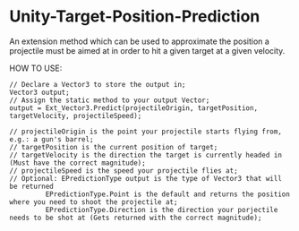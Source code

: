 # Unity-Target-Position-Prediction
An extension method which can be used to approximate the position a projectile must be aimed at in order to hit a given target at a given velocity.

HOW TO USE:

    // Declare a Vector3 to store the output in;
    Vector3 output;
    // Assign the static method to your output Vector;
    output = Ext_Vector3.Predict(projectileOrigin, targetPosition, targetVelocity, projectileSpeed);

    // projectileOrigin is the point your projectile starts flying from, e.g.: a gun's barrel;
    // targetPosition is the current position of target;
    // targetVelocity is the direction the target is currently headed in (Must have the correct magnitude);
    // projectileSpeed is the speed your projectile flies at;
    // Optional: EPredictionType output is the type of Vector3 that will be returned
             EPredictionType.Point is the default and returns the position where you need to shoot the projectile at;
             EPredictionType.Direction is the direction your porjectile needs to be shot at (Gets returned with the correct magnitude);
